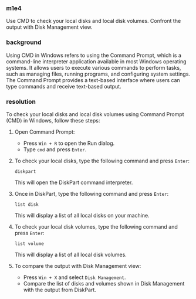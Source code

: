 ### m1e4

<p>Use CMD to check your local disks and local disk volumes. Confront the output with Disk Management view.</p>

### background

<p>Using CMD in Windows refers to using the Command Prompt, which is a command-line interpreter application available in most Windows operating systems. It allows users to execute various commands to perform tasks, such as managing files, running programs, and configuring system settings. The Command Prompt provides a text-based interface where users can type commands and receive text-based output.</p>

### resolution

To check your local disks and local disk volumes using Command Prompt (CMD) in Windows, follow these steps:

1. Open Command Prompt:
   - Press `Win + R` to open the Run dialog.
   - Type `cmd` and press `Enter`.

2. To check your local disks, type the following command and press `Enter`:
   ```
   diskpart
   ```
   This will open the DiskPart command interpreter.

3. Once in DiskPart, type the following command and press `Enter`:
   ```
   list disk
   ```
   This will display a list of all local disks on your machine.

4. To check your local disk volumes, type the following command and press `Enter`:
   ```
   list volume
   ```
   This will display a list of all local disk volumes.

5. To compare the output with Disk Management view:
   - Press `Win + X` and select `Disk Management`.
   - Compare the list of disks and volumes shown in Disk Management with the output from DiskPart.

